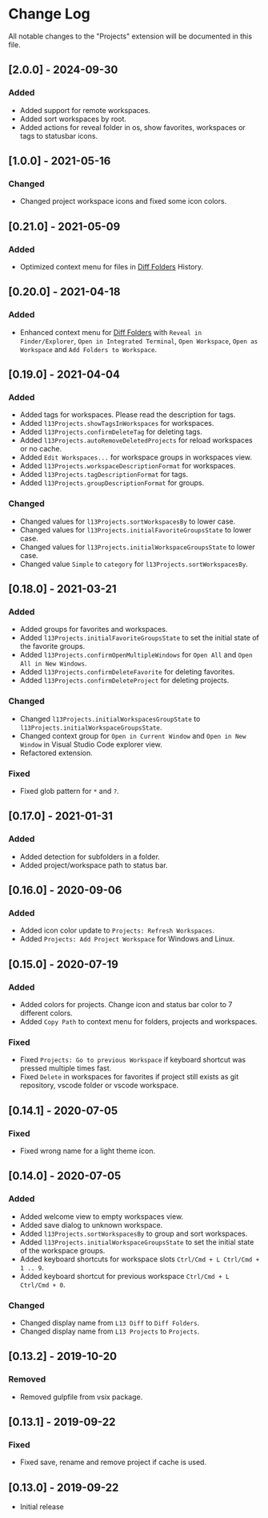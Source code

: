 # Change Log
All notable changes to the "Projects" extension will be documented in this file.

## [2.0.0] - 2024-09-30

### Added

- Added support for remote workspaces.
- Added sort workspaces by root.
- Added actions for reveal folder in os, show favorites, workspaces or tags to statusbar icons.

## [1.0.0] - 2021-05-16

### Changed

- Changed project workspace icons and fixed some icon colors.

## [0.21.0] - 2021-05-09

### Added

- Optimized context menu for files in [Diff Folders](https://marketplace.visualstudio.com/items?itemName=L13RARY.l13-diff) History.

## [0.20.0] - 2021-04-18

### Added

- Enhanced context menu for [Diff Folders](https://marketplace.visualstudio.com/items?itemName=L13RARY.l13-diff) with `Reveal in Finder/Explorer`, `Open in Integrated Terminal`, `Open Workspace`, `Open as Workspace` and `Add Folders to Workspace`.

## [0.19.0] - 2021-04-04

### Added

- Added tags for workspaces. Please read the description for tags.
- Added `l13Projects.showTagsInWorkspaces` for workspaces.
- Added `l13Projects.confirmDeleteTag` for deleting tags.
- Added `l13Projects.autoRemoveDeletedProjects` for reload workspaces or no cache.
- Added `Edit Workspaces...` for workspace groups in workspaces view.
- Added `l13Projects.workspaceDescriptionFormat` for workspaces.
- Added `l13Projects.tagDescriptionFormat` for tags.
- Added `l13Projects.groupDescriptionFormat` for groups.

### Changed

- Changed values for `l13Projects.sortWorkspacesBy` to lower case.
- Changed values for `l13Projects.initialFavoriteGroupsState` to lower case.
- Changed values for `l13Projects.initialWorkspaceGroupsState` to lower case.
- Changed value `Simple` to `category` for `l13Projects.sortWorkspacesBy`.

## [0.18.0] - 2021-03-21

### Added
- Added groups for favorites and workspaces.
- Added `l13Projects.initialFavoriteGroupsState` to set the initial state of the favorite groups.
- Added `l13Projects.confirmOpenMultipleWindows` for `Open All` and `Open All in New Windows`.
- Added `l13Projects.confirmDeleteFavorite` for deleting favorites.
- Added `l13Projects.confirmDeleteProject` for deleting projects.

### Changed
- Changed `l13Projects.initialWorkspacesGroupState` to `l13Projects.initialWorkspaceGroupsState`.
- Changed context group for `Open in Current Window` and `Open in New Window` in Visual Studio Code explorer view.
- Refactored extension.

### Fixed
- Fixed glob pattern for `*` and `?`.

## [0.17.0] - 2021-01-31

### Added
- Added detection for subfolders in a folder.
- Added project/workspace path to status bar.

## [0.16.0] - 2020-09-06

### Added
- Added icon color update to `Projects: Refresh Workspaces`.
- Added `Projects: Add Project Workspace` for Windows and Linux.

## [0.15.0] - 2020-07-19

### Added
- Added colors for projects. Change icon and status bar color to 7 different colors.
- Added `Copy Path` to context menu for folders, projects and workspaces.

### Fixed
- Fixed `Projects: Go to previous Workspace` if keyboard shortcut was pressed multiple times fast.
- Fixed `Delete` in workspaces for favorites if project still exists as git repository, vscode folder or vscode workspace.

## [0.14.1] - 2020-07-05

### Fixed
- Fixed wrong name for a light theme icon.

## [0.14.0] - 2020-07-05

### Added
- Added welcome view to empty workspaces view.
- Added save dialog to unknown workspace.
- Added `l13Projects.sortWorkspacesBy` to group and sort workspaces.
- Added `l13Projects.initialWorkspaceGroupsState` to set the initial state of the workspace groups.
- Added keyboard shortcuts for workspace slots `Ctrl/Cmd + L Ctrl/Cmd + 1 .. 9`.
- Added keyboard shortcut for previous workspace `Ctrl/Cmd + L Ctrl/Cmd + 0`.

### Changed
- Changed display name from `L13 Diff` to `Diff Folders`.
- Changed display name from `L13 Projects` to `Projects`.

## [0.13.2] - 2019-10-20

### Removed
- Removed gulpfile from vsix package.

## [0.13.1] - 2019-09-22

### Fixed
- Fixed save, rename and remove project if cache is used.

## [0.13.0] - 2019-09-22
- Initial release